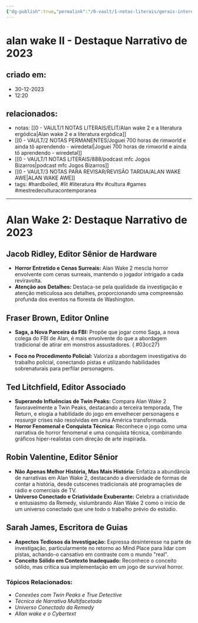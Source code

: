 ```yaml
---
{"dg-publish":true,"permalink":"/0-vault/1-notas-literais/gerais-interesses/alan-wake-ii-maestria-da-narrativa/","tags":["hardboiled","lit","literatura","tv","cultura","games","mestredeculturacontemporanea"],"dgHomeLink":true,"dgShowLocalGraph":true,"dgShowFileTree":true,"dgEnableSearch":true}
---
```


# alan wake II - Destaque Narrativo de 2023

## criado em: 
- 30-12-2023
- 12:20
## relacionados:
- notas: [[0 - VAULT/1 NOTAS LITERAIS/ELIT/Alan wake 2 e a literatura ergódica\|Alan wake 2 e a literatura ergódica]]
- [[0 - VAULT/2 NOTAS PERMANENTES/Joguei 700 horas de rimworld e ainda tô aprendendo - wiredetal\|Joguei 700 horas de rimworld e ainda tô aprendendo - wiredetal]]
- [[0 - VAULT/1 NOTAS LITERAIS/888/podcast mfc Jogos Bizarros\|podcast mfc Jogos Bizarros]]
- [[0 - VAULT/3 NOTAS PARA REVISAR/REVISÃO TARDIA/ALAN WAKE AWE\|ALAN WAKE AWE]]
- tags: #hardboiled, #lit #literatura #tv #cultura #games #mestredeculturacontemporanea 
---
# Alan Wake 2: Destaque Narrativo de 2023

## Jacob Ridley, Editor Sênior de Hardware
- **Horror Entretido e Cenas Surreais:** Alan Wake 2 mescla horror envolvente com cenas surreais, mantendo o jogador intrigado a cada reviravolta.
- **Atenção aos Detalhes:** Destaca-se pela qualidade da investigação e atenção meticulosa aos detalhes, proporcionando uma compreensão profunda dos eventos na floresta de Washington.

## Fraser Brown, Editor Online
- **Saga, a Nova Parceira da FBI:** Propõe que jogar como Saga, a nova colega do FBI de Alan, é mais envolvente do que a abordagem tradicional de atirar em monstros assustadores.
{ #03cc27}

- **Foco no Procedimento Policial:** Valoriza a abordagem investigativa do trabalho policial, conectando pistas e utilizando habilidades sobrenaturais para perfilar personagens.

## Ted Litchfield, Editor Associado
- **Superando Influências de Twin Peaks:** Compara Alan Wake 2 favoravelmente a Twin Peaks, destacando a terceira temporada, The Return, e elogia a habilidade do jogo em envelhecer personagens e ressurgir crises não resolvidas em uma América transformada.
- **Horror Fenomenal e Conquista Técnica:** Reconhece o jogo como uma narrativa de horror fenomenal e uma conquista técnica, combinando gráficos hiper-realistas com direção de arte inspirada.

## Robin Valentine, Editor Sênior
- **Não Apenas Melhor História, Mas Mais História:** Enfatiza a abundância de narrativas em Alan Wake 2, destacando a diversidade de formas de contar a história, desde cutscenes tradicionais até programações de rádio e comerciais de TV.
- **Universo Conectado e Criatividade Exuberante:** Celebra a criatividade e entusiasmo da Remedy, vislumbrando Alan Wake 2 como o início de um universo conectado que une todo o trabalho prévio do estúdio.

## Sarah James, Escritora de Guias
- **Aspectos Tediosos da Investigação:** Expressa desinteresse na parte de investigação, particularmente no retorno ao Mind Place para lidar com pistas, achando-o cansativo em contraste com o mundo "real".
- **Conceito Sólido em Contexto Inadequado:** Reconhece o conceito sólido, mas critica sua implementação em um jogo de survival horror.

### Tópicos Relacionados:
- *Conexões com Twin Peaks e True Detective*
- *Técnica de Narrativa Multifacetada*
- *Universo Conectado da Remedy*
- *Allan wake e o Cybertext*